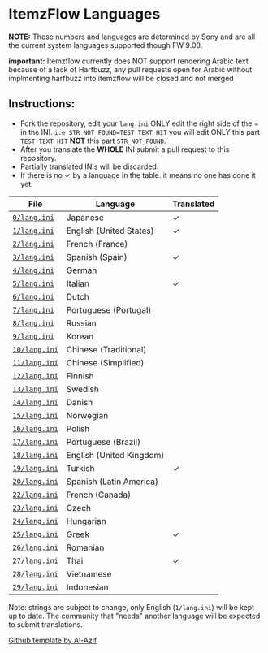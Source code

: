 # ItemzFlow Languages

**NOTE:** These numbers and languages are determined by Sony and are all the current system languages supported though FW 9.00.

**important:** Itemzflow currently does NOT support rendering Arabic text because of a lack of Harfbuzz, any pull requests open for Arabic without implmenting harfbuzz into itemzflow will be closed and not merged 

## **Instructions:**

- Fork the repository, edit your `lang.ini` ONLY edit the right side of the = in the INI.
`i.e STR_NOT_FOUND=TEST TEXT HIT` you will edit ONLY this part `TEST TEXT HIT` **NOT** this part `STR_NOT_FOUND`.  
- After you translate the **WHOLE** INI submit a pull request to this repository.
- Partially translated INIs will be discarded.
- If there is no ✓ by a language in the table. it means no one has done it yet.

| File                         | Language                 | Translated |
|------------------------------|--------------------------|------------|
| [`0/lang.ini`](0/lang.ini)   | Japanese                 | ✓           |
| [`1/lang.ini`](1/lang.ini)   | English (United States)  | ✓          |
| [`2/lang.ini`](2/lang.ini)   | French (France)          |            |
| [`3/lang.ini`](3/lang.ini)   | Spanish (Spain)          | ✓          |
| [`4/lang.ini`](4/lang.ini)   | German                   |            |
| [`5/lang.ini`](5/lang.ini)   | Italian                  | ✓          |
| [`6/lang.ini`](6/lang.ini)   | Dutch                    |            |
| [`7/lang.ini`](7/lang.ini)   | Portuguese (Portugal)    |            |
| [`8/lang.ini`](8/lang.ini)   | Russian                  |            |
| [`9/lang.ini`](9/lang.ini)   | Korean                   |            |
| [`10/lang.ini`](10/lang.ini) | Chinese (Traditional)    |            |
| [`11/lang.ini`](11/lang.ini) | Chinese (Simplified)     |            |
| [`12/lang.ini`](12/lang.ini) | Finnish                  |            |
| [`13/lang.ini`](13/lang.ini) | Swedish                  |            |
| [`14/lang.ini`](14/lang.ini) | Danish                   |            |
| [`15/lang.ini`](15/lang.ini) | Norwegian                |            |
| [`16/lang.ini`](16/lang.ini) | Polish                   |            |
| [`17/lang.ini`](17/lang.ini) | Portuguese (Brazil)      |            |
| [`18/lang.ini`](18/lang.ini) | English (United Kingdom) |            |
| [`19/lang.ini`](19/lang.ini) | Turkish                  |   ✓        |
| [`20/lang.ini`](20/lang.ini) | Spanish (Latin America)  |            |
| [`22/lang.ini`](22/lang.ini) | French (Canada)          |            |
| [`23/lang.ini`](23/lang.ini) | Czech                    |            |
| [`24/lang.ini`](24/lang.ini) | Hungarian                |            |
| [`25/lang.ini`](25/lang.ini) | Greek                    | ✓          |
| [`26/lang.ini`](26/lang.ini) | Romanian                 |            |
| [`27/lang.ini`](27/lang.ini) | Thai                     | ✓           |
| [`28/lang.ini`](28/lang.ini) | Vietnamese               |            |
| [`29/lang.ini`](29/lang.ini) | Indonesian               |            |

Note: strings are subject to change, only English (`1/lang.ini`) will be kept up to date. The community that "needs" another language will be expected to submit translations.

[Github template by Al-Azif](https://github.com/Al-Azif/ps4-payload-guest-languages)
